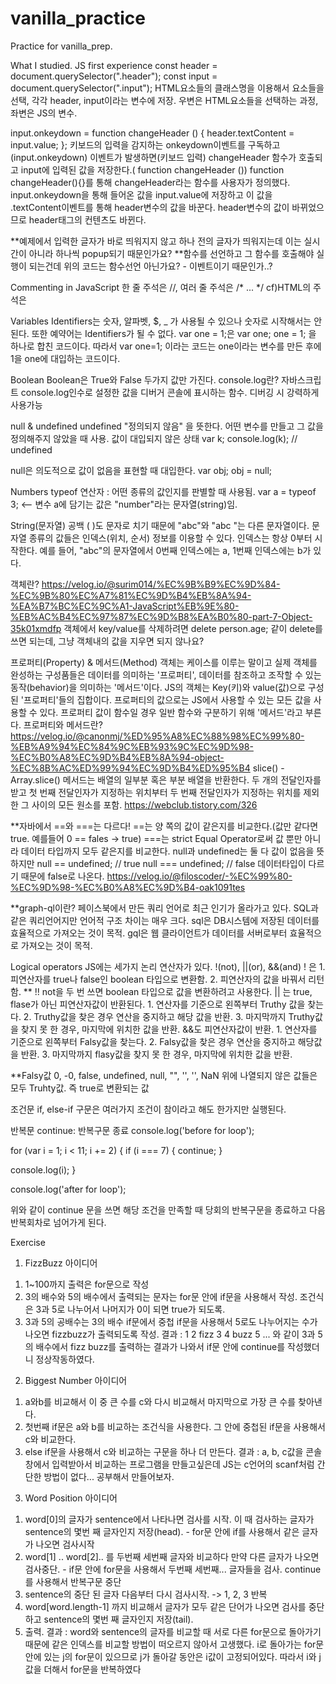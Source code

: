 # vanilla_practice
Practice for vanilla_prep.

What I studied.
JS first experience
const header = document.querySelector(".header");
const input = document.querySelector(".input");
HTML요소들의 클래스명을 이용해서 요소들을 선택, 각각 header, input이라는 변수에 저장.
우변은 HTML요소들을 선택하는 과정, 좌변은 JS의 변수.

input.onkeydown = function changeHeader () {
  header.textContent = input.value;
};
키보드의 입력을 감지하는 onkeydown이벤트를 구독하고(input.onkeydown) 이벤트가 발생하면(키보드 입력) changeHeader 함수가 호출되고 input에 입력된 값을 저장한다.( function changeHeader ())
function changeHeader(){}를 통해 changeHeader라는 함수를 사용자가 정의했다.
input.onkeydown을 통해 들어온 값을 input.value에 저장하고 이 값을 .textContent이벤트를 통해 header변수의 값을 바꾼다.
header변수의 값이 바뀌었으므로 header태그의 컨텐츠도 바뀐다.

**예제에서 입력한 글자가 바로 띄워지지 않고 하나 전의 글자가 띄워지는데 이는 실시간이 아니라 하나씩 popup되기 때문인가요?
**함수를 선언하고 그 함수를 호출해야 실행이 되는건데 위의 코드는 함수선언 아닌가요?  - 이벤트이기 때문인가..?


Commenting in JavaScript
한 줄 주석은 //, 여러 줄 주석은 /* ... */
cf)HTML의 주석은 <!-- ... --> 


Variables
Identifiers는 숫자, 알파벳, $, _ 가 사용될 수 있으나 숫자로 시작해서는 안된다. 또한 예약어는 Identifiers가 될 수 없다.
var one = 1;은
var one;
one = 1; 을 하나로 합친 코드이다.
따라서 var one=1; 이라는 코드는 one이라는 변수를 만든 후에 1을 one에 대입하는 코드이다.

Boolean
Boolean은 True와 False 두가지 값만 가진다.
console.log란?
자바스크립트 console.log인수로 설정한 값을 디버거 콘솔에 표시하는 함수. 디버깅 시 강력하게 사용가능


null & undefined
undefined
"정의되지 않음" 을 뜻한다. 어떤 변수를 만들고 그 값을 정의해주지 않았을 때 사용. 값이 대입되지 않은 상태
var k;
console.log(k); // undefined

null은 의도적으로 값이 없음을 표현할 때 대입한다.
var obj;
obj = null;


Numbers
typeof 연산자 : 어떤 종류의 값인지를 판별할 때 사용됨.
var a = typeof 3; <-- 변수 a에 담기는 값은 "number"라는 문자열(string)임.

String(문자열)
공백 ( )도 문자로 치기 때문에 "abc"와 "abc "는 다른 문자열이다.
문자열 종류의 값들은 인덱스(위치, 순서) 정보를 이용할 수 있다. 인덱스는 항상 0부터 시작한다. 예를 들어, "abc"의 문자열에서 0번째 인덱스에는 a, 1번째 인덱스에는 b가 있다.

객체란? https://velog.io/@surim014/%EC%9B%B9%EC%9D%84-%EC%9B%80%EC%A7%81%EC%9D%B4%EB%8A%94-%EA%B7%BC%EC%9C%A1-JavaScript%EB%9E%80-%EB%AC%B4%EC%97%87%EC%9D%B8%EA%B0%80-part-7-Object-35k01xmdfp
객체에서 key/value를 삭제하려면 delete person.age; 같이 delete를 쓰면 되는데, 그냥 객체내의 값을 지우면 되지 않나요?

프로퍼티(Property) & 메서드(Method)
객체는 케이스를 이루는 말이고 실제 객체를 완성하는 구성품들은 데이터를 의미하는 '프로퍼티', 데이터를 참조하고 조작할 수 있는 동작(behavior)을 의미하는 '메서드'이다.
JS의 객체는 Key(키)와 value(값)으로 구성된 '프로퍼티'들의 집합이다. 프로퍼티의 값으로는 JS에서 사용할 수 있는 모든 값을 사용할 수 있다.
프로퍼티 값이 함수일 경우 일반 함수와 구분하기 위해 '메서드'라고 부른다.
프로퍼티와 메서드란? https://velog.io/@canonmj/%ED%95%A8%EC%88%98%EC%99%80-%EB%A9%94%EC%84%9C%EB%93%9C%EC%9D%98-%EC%B0%A8%EC%9D%B4%EB%8A%94-object-%EC%8B%AC%ED%99%94%EC%9D%B4%ED%95%B4
slice() - Array.slice() 메서드는 배열의 일부분 혹은 부분 배열을 반환한다. 두 개의 전달인자를 받고 첫 번째 전달인자가 지정하는 위치부터 두 번째 전달인자가 지정하는 위치를 제외한 그 사이의 모든 원소를 포함. https://webclub.tistory.com/326


**자바에서 ==와 ===는 다르다!
==는 양 쪽의 값이 같은지를 비교한다.(값만 같다면 true. 예를들어 0 == fales -> true)
===는 strict Equal Operator로써 값 뿐만 아니라 데이터 타입까지 모두 같은지를 비교한다.
null과 undefined는 둘 다 값이 없음을 뜻하지만 null == undefined; // true
null === undefined; // false 데이터타입이 다르기 때문에 false로 나온다.
https://velog.io/@filoscoder/-%EC%99%80-%EC%9D%98-%EC%B0%A8%EC%9D%B4-oak1091tes

**graph-ql이란?
페이스북에서 만든 쿼리 언어로 최근 인기가 올라가고 있다.
SQL과 같은 쿼리언어지만 언어적 구조 차이는 매우 크다. sql은 DB시스템에 저장된 데이터를 효율적으로 가져오는 것이 목적.
gql은 웹 클라이언트가 데이터를 서버로부터 효율적으로 가져오는 것이 목적.


Logical operators
JS에는 세가지 논리 연산자가 있다. !(not), ||(or), &&(and)
! 은 1. 피연산자를 true나 false인 boolean 타입으로 변환함. 2. 피연산자의 값을 바꿔서 리턴함.  ** !! not을 두 번 쓰면 boolean 타입으로 값을 변환하려고 사용한다.
|| 는 true, flase가 아닌 피연산자값이 반환된다. 1. 연산자를 기준으로 왼쪽부터 Truthy 값을 찾는다. 2. Truthy값을 찾은 경우 연산을 중지하고 해당 값을 반환. 3. 마지막까지 Truthy값을 찾지 못 한 경우, 마지막에 위치한 값을 반환.
&&도 피연산자값이 반환. 1. 연산자를 기준으로 왼쪽부터 Falsy값을 찾는다. 2. Falsy값을 찾은 경우 연산을 중지하고 해당값을 반환. 3. 마지막까지 flasy값을 찾지 못 한 경우, 마지막에 위치한 값을 반환.

**Falsy값
0, -0, false, undefined, null, "", '', '', NaN
위에 나열되지 않은 값들은 모두 Truhty값. 즉 true로 변환되는 값


조건문
if, else-if 구문은 여러가지 조건이 참이라고 해도 한가지만 실행된다. 


반복문
continue: 반복구문 종료
console.log('before for loop');

for (var i = 1; i < 11; i += 2) {
  if (i === 7) {
    continue;
  }

  console.log(i);
}

console.log('after for loop');

위와 같이 continue 문을 쓰면 해당 조건을 만족할 때 당회의 반복구문을 종료하고 다음 반복회차로 넘어가게 된다.


Exercise
1. FizzBuzz 
아이디어
1) 1~100까지 출력은 for문으로 작성
2) 3의 배수와 5의 배수에서 출력되는 문자는 for문 안에 if문을 사용해서 작성. 조건식은 3과 5로 나누어서 나머지가 0이 되면 true가 되도록.
3) 3과 5의 공배수는 3의 배수 if문에서 중첩 if문을 사용해서 5로도 나누어지는 수가 나오면 fizzbuzz가 출력되도록 작성.
결과 : 1 2 fizz 3 4 buzz 5 ... 와 같이 3과 5의 배수에서 fizz buzz를 출력하는 결과가 나와서 if문 안에 continue를 작성했더니 정상작동하였다.

2. Biggest Number
아이디어
1) a와b를 비교해서 이 중 큰 수를 c와 다시 비교해서 마지막으로 가장 큰 수를 찾아낸다.
2) 첫번째 if문은 a와 b를 비교하는 조건식을 사용한다. 그 안에 중첩된 if문을 사용해서 c와 비교한다.
3) else if문을 사용해서 c와 비교하는 구문을 하나 더 만든다.
결과 : a, b, c값을 콘솔창에서 입력받아서 비교하는 프로그램을 만들고싶은데 JS는 c언어의 scanf처럼 간단한 방법이 없다... 공부해서 만들어보자.

3. Word Position
아이디어
1) word[0]의 글자가 sentence에서 나타나면 검사를 시작. 이 때 검사하는 글자가 sentence의 몇번 째 글자인지 저장(head). - for문 안에 if를 사용해서 같은 글자가 나오면 검사시작
2) word[1] .. word[2].. 를 두번째 세번째 글자와 비교하다 만약 다른 글자가 나오면 검사중단. - if문 안에 for문을 사용해서 두번째 세번째... 글자들을 검사. continue를 사용해서 반복구문 중단
3) sentence의 중단 된 글자 다음부터 다시 검사시작. -> 1, 2, 3 반복
4) word[word.length-1] 까지 비교해서 글자가 모두 같은 단어가 나오면 검사를 중단하고 sentence의 몇번 째 글자인지 저장(tail).
5) 출력.
결과 : word와 sentence의 글자를 비교할 때 서로 다른 for문으로 돌아가기 때문에 같은 인덱스를 비교할 방법이 떠오르지 않아서 고생했다. i로 돌아가는 for문 안에 있는 j의 for문이 있으므로 j가 돌아갈 동안은 i값이 고정되어있다. 따라서 i와 j값을 더해서 for문을 반복하였다